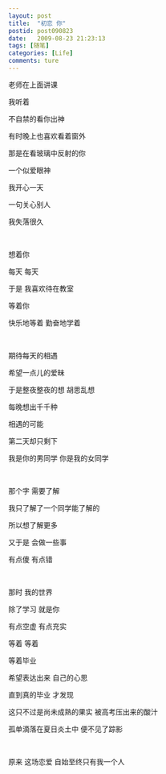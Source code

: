 ```yaml
---
layout: post
title:  "初恋 你"
postid: post090823
date:   2009-08-23 21:23:13
tags: [随笔]
categories: [Life]
comments: ture
---
```


老师在上面讲课

我听着

<!--more-->

不自禁的看你出神

有时晚上也喜欢看着窗外

那是在看玻璃中反射的你

一个似爱眼神

我开心一天

一句关心别人

我失落很久

<!--more-->
<br>


想着你

每天 每天

于是 我喜欢待在教室

等着你

快乐地等着 勤奋地学着


<br>


期待每天的相遇

希望一点儿的爱昧

于是整夜整夜的想 胡思乱想

每晚想出千千种

相遇的可能

第二天却只剩下

我是你的男同学 你是我的女同学


<br>


那个字  需要了解

我只了解了一个同学能了解的

所以想了解更多

又于是 会做一些事

有点傻 有点错


<br>


那时 我的世界

除了学习 就是你

有点空虚 有点充实

等着 等着

等着毕业

希望表达出来 自己的心思

直到真的毕业 才发现

这只不过是尚未成熟的果实 被高考压出来的酸汁

孤单滴落在夏日炎土中 便不见了踪影


<br>


原来 这场恋爱 自始至终只有我一个人